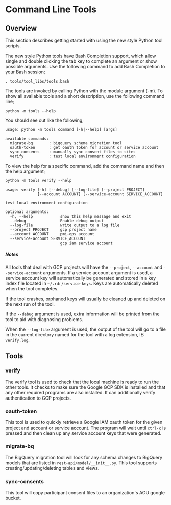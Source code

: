 # Command Line Tools

## Overview

This section describes getting started with using the new style Python tool scripts.

The new style Python tools have Bash Completion support, which allow single and double clicking the tab key to complete an argument or show possible arguments. Use the following command to add Bash Completion to your Bash session;

```
. tools/tool_libs/tools.bash
```

The tools are invoked by calling Python with the module argument (-m). To show all available tools and a short description, use the following command line;

```
python -m tools --help
```

You should see out like the following;

```
usage: python -m tools command [-h|--help] [args]

available commands:
  migrate-bq       : bigquery schema migration tool
  oauth-token      : get oauth token for account or service account
  sync-consents    : manually sync consent files to sites
  verify           : test local environment configuration
```

To view the help for a specific command, add the command name and then the help argument;

```
python -m tools verify --help 

usage: verify [-h] [--debug] [--log-file] [--project PROJECT]
              [--account ACCOUNT] [--service-account SERVICE_ACCOUNT]

test local environment configuration

optional arguments:
  -h, --help            show this help message and exit
  --debug               Enable debug output
  --log-file            write output to a log file
  --project PROJECT     gcp project name
  --account ACCOUNT     pmi-ops account
  --service-account SERVICE_ACCOUNT
                        gcp iam service account

```
##### Notes

All tools that deal with GCP projects will have the `--project`, `--account` and `--service-account` arguments.  If a service account argument is used, a service account key will automatically be generated and stored in a key index file located in `~/.rdr/service-keys`.  Keys are automatically deleted when the tool completes. 

If the tool crashes, orphaned keys will usually be cleaned up and deleted on the next run of the tool.

If the `--debug` argument is used, extra information will be printed from the tool to aid with diagnosing problems.

When the `--log-file` argument is used, the output of the tool will go to a file in the current directory named for the tool with a log extension, IE: `verify.log`.

## Tools

### verify

The verify tool is used to check that the local machine is ready to run the other tools. It checks to make sure the Google GCP SDK is installed and that any other required programs are also installed.  It can additionally verify authentication to GCP projects.

### oauth-token

This tool is used to quickly retrieve a Google IAM oauth token for the given project and account or service account.  The program will wait until `ctrl-c` is pressed and then clean up any service account keys that were generated.

### migrate-bq

The BigQuery migration tool will look for any schema changes to BigQuery models that are listed in `rest-api/model/__init__.py`. This tool supports creating/updating/deleting tables and views.

### sync-consents

This tool will copy participant consent files to an organization's AOU google bucket.
